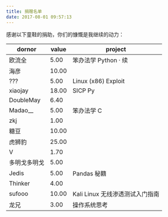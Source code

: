 ```yaml
---
title: 捐赠名单
date: 2017-08-01 09:57:13
---
```


感谢以下童鞋的捐助，你们的慷慨是我继续的动力：

| dornor | value | project |
| --- | --- | --- |
| 欧流全 | 5.00 | 笨办法学 Python · 续 |
| 海彦 | 10.00 | |
| ??? | 5.00 | Linux (x86) Exploit |
| xiaojay | 18.00 | SICP Py |
| DoubleMay | 6.40 | |
| Madao\_\_ | 5.00 | 笨办法学 C |
| zkj | 1.00 | |
| 糖豆 | 10.00 | |
| 虎狮豹 | 25.00 | |
| V | 1.70 | |
| 多明戈多明戈 | 5.00 | |
| Jedis | 5.00 | Pandas 秘籍 |
| Thinker | 4.00 |  |
| sufooo | 10.00 | Kali Linux 无线渗透测试入门指南 |
| 龙兄 | 3.00 | 操作系统思考 |
